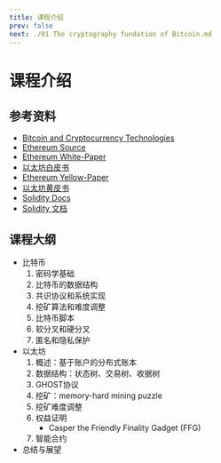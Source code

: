 ```yaml
---
title: 课程介绍
prev: false
next: ./01 The cryptography fundation of Bitcoin.md
---
```


# 课程介绍

## 参考资料
- [Bitcoin and Cryptocurrency Technologies](https://book.douban.com/subject/26745448/)  
- [Ethereum Source](https://github.com/ethereum)
- [Ethereum White-Paper](https://github.com/ethereum/wiki/wiki/White-Paper)
- [以太坊白皮书](https://github.com/ethereum/wiki/wiki/%5BChinese-Simplified%5D-Ethereum-%E7%99%BD%E7%9A%AE%E4%B9%A6%E4%B8%AD%E6%96%87%E7%89%88)
- [Ethereum Yellow-Paper](https://github.com/ethereum/yellowpaper)
- [以太坊黄皮书](https://github.com/yuange1024/ethereum_yellowpaper)
- [Solidity Docs](https://solidity.readthedocs.io/en/latest/index.html)
- [Solidity 文档](https://solidity-cn.readthedocs.io/zh/develop/)


## 课程大纲
- 比特币
	1. 密码学基础
	2. 比特币的数据结构
	3. 共识协议和系统实现
	4. 挖矿算法和难度调整
	5. 比特币脚本
	6. 软分叉和硬分叉
	7. 匿名和隐私保护
- 以太坊
	1. 概述：基于账户的分布式账本
	2. 数据结构：状态树、交易树、收据树
	3. GHOST协议
	4. 挖矿：memory-hard mining puzzle
	5. 挖矿难度调整
	6. 权益证明
		- Casper the Friendly Finality Gadget (FFG)
	8. 智能合约
- 总结与展望
